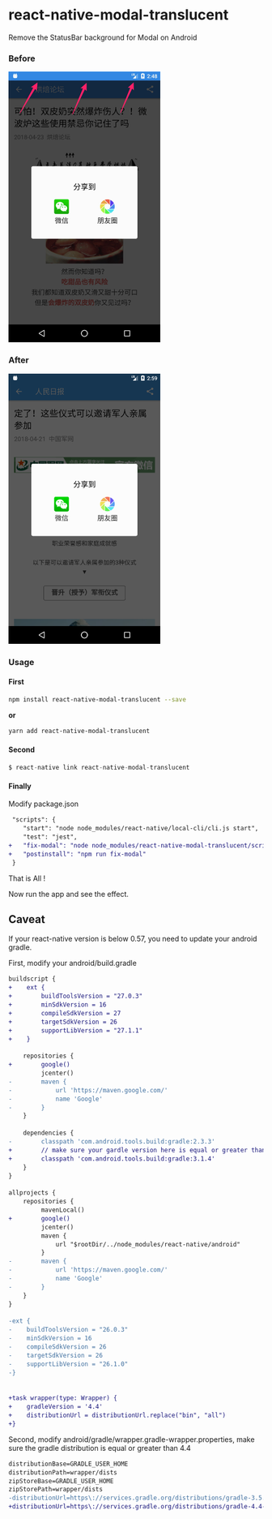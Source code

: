 # react-native-modal-translucent

Remove the StatusBar background for Modal on Android

### Before

<img src="./screenshot/before.jpg" width=300>

### After

<img src="./screenshot/after.png" width=300>

### Usage

#### First

```bash
npm install react-native-modal-translucent --save
```

**or**

```bash
yarn add react-native-modal-translucent
```

#### Second

```javascript
$ react-native link react-native-modal-translucent
```

#### Finally

Modify package.json

```diff
 "scripts": {
    "start": "node node_modules/react-native/local-cli/cli.js start",
    "test": "jest",
+   "fix-modal": "node node_modules/react-native-modal-translucent/scripts/translucent-modal.js",
+   "postinstall": "npm run fix-modal"
 }
```

That is All !

Now run the app and see the effect.

## Caveat

If your react-native version is below 0.57, you need to update your android gradle.

First, modify your android/build.gradle

```diff
buildscript {
+    ext {
+        buildToolsVersion = "27.0.3"
+        minSdkVersion = 16
+        compileSdkVersion = 27
+        targetSdkVersion = 26
+        supportLibVersion = "27.1.1"
+    }

    repositories {
+        google()
         jcenter()
-        maven {
-            url 'https://maven.google.com/'
-            name 'Google'
-        }
    }

    dependencies {
-        classpath 'com.android.tools.build:gradle:2.3.3'
+        // make sure your gardle version here is equal or greater than 3.1.4
+        classpath 'com.android.tools.build:gradle:3.1.4'
    }
}

allprojects {
    repositories {
         mavenLocal()
+        google()
         jcenter()
         maven {
             url "$rootDir/../node_modules/react-native/android"
         }
-        maven {
-            url 'https://maven.google.com/'
-            name 'Google'
-        }
    }
}

-ext {
-    buildToolsVersion = "26.0.3"
-    minSdkVersion = 16
-    compileSdkVersion = 26
-    targetSdkVersion = 26
-    supportLibVersion = "26.1.0"
-}


+task wrapper(type: Wrapper) {
+    gradleVersion = '4.4'
+    distributionUrl = distributionUrl.replace("bin", "all")
+}
```

Second, modify android/gradle/wrapper.gradle-wrapper.properties, make sure the gradle distribution is equal or greater than 4.4

```diff
distributionBase=GRADLE_USER_HOME
distributionPath=wrapper/dists
zipStoreBase=GRADLE_USER_HOME
zipStorePath=wrapper/dists
-distributionUrl=https\://services.gradle.org/distributions/gradle-3.5.1-all.zip
+distributionUrl=https\://services.gradle.org/distributions/gradle-4.4-all.zip
```
